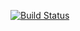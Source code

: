[![Build Status](https://travis-ci.org/testtgroup2016/testtest.svg?branch=master)](https://travis-ci.org/testtgroup2016/testtest)
